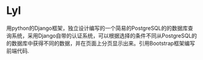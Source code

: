 # Lyl
用python的Django框架，独立设计编写的一个简易的PostgreSQL的的数据库查询系统，采用Django自带的认证系统，可以根据选择的条件不同从PostgreSQL的的数据库中获得不同的数据，并在页面上分页显示出来。引用Bootstrap框架编写前端代码.
